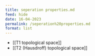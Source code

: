 ```yaml
---
title: seperation properties.md
feed: hide
date: 16-04-2023
permalink: /seperation%20properties.md
format: list
---
```



- [[T1 topological space]]
- [[T2 (Hausdroff) topological space]]